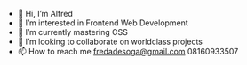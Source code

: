 - 👋 Hi, I’m Alfred 
- 👀 I’m interested in Frontend Web Development 
- 🌱 I’m currently mastering CSS
- 💞️ I’m looking to collaborate on worldclass projects
- 📫 How to reach me fredadesoga@gmail.com
      08160933507

<!---
alfred797/alfred797 is a ✨ special ✨ repository because its `README.md` (this file) appears on your GitHub profile.
You can click the Preview link to take a look at your changes.
--->
